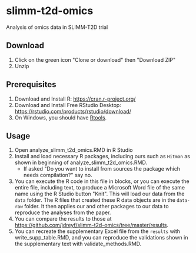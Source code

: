 # slimm-t2d-omics
Analysis of omics data in SLIMM-T2D trial

## Download
1. Click on the green icon "Clone or download" then "Download ZIP"
2. Unzip

## Prerequisites
1. Download and Install R: https://cran.r-project.org/
2. Download and Install Free RStudio Desktop: https://rstudio.com/products/rstudio/download/
3. On Windows, you should have [Rtools](https://cran.r-project.org/bin/windows/Rtools/).

## Usage
1. Open analyze_slimm_t2d_omics.RMD in R Studio
2. Install and load necessary R packages, including ours such as `Hitman` as shown in beginning of analyze_slimm_t2d_omics.RMD.  
	+ If asked "Do you want to install from sources the package which needs compilation?" say no.
3. You can execute the R code in this file in blocks, or you can execute the entire file, including text, to produce a Microsoft Word file of the same name using the R Studio button "Knit". This will load our data from the `data` folder. The R files that created these R data objects are in the `data-raw` folder. It then applies our and other packages to  our data to reproduce the analyses from the paper.
4. You can compare the results to those at https://github.com/jdreyf/slimm-t2d-omics/tree/master/results.
5. You can recreate the supplementary Excel file from the `results` with write_supp_table.RMD, and you can reproduce the validations shown in the supplementary text with validate_methods.RMD.